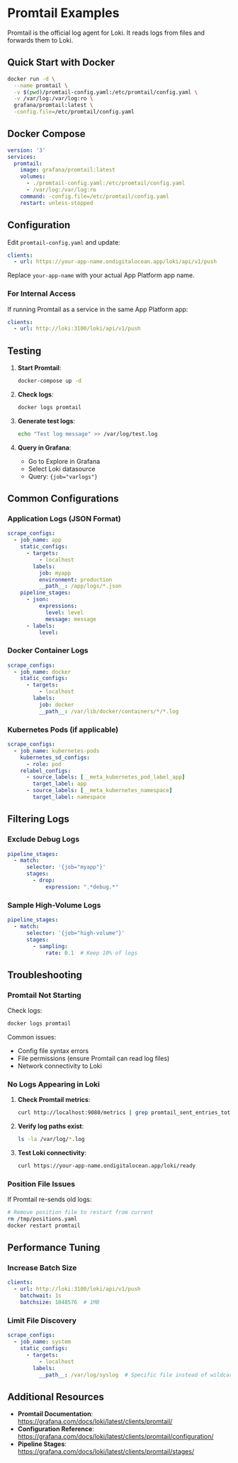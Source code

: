 # Promtail Examples

Promtail is the official log agent for Loki. It reads logs from files and forwards them to Loki.

## Quick Start with Docker

```bash
docker run -d \
  --name promtail \
  -v $(pwd)/promtail-config.yaml:/etc/promtail/config.yaml \
  -v /var/log:/var/log:ro \
  grafana/promtail:latest \
  -config.file=/etc/promtail/config.yaml
```

## Docker Compose

```yaml
version: '3'
services:
  promtail:
    image: grafana/promtail:latest
    volumes:
      - ./promtail-config.yaml:/etc/promtail/config.yaml
      - /var/log:/var/log:ro
    command: -config.file=/etc/promtail/config.yaml
    restart: unless-stopped
```

## Configuration

Edit `promtail-config.yaml` and update:

```yaml
clients:
  - url: https://your-app-name.ondigitalocean.app/loki/api/v1/push
```

Replace `your-app-name` with your actual App Platform app name.

### For Internal Access

If running Promtail as a service in the same App Platform app:

```yaml
clients:
  - url: http://loki:3100/loki/api/v1/push
```

## Testing

1. **Start Promtail**:
   ```bash
   docker-compose up -d
   ```

2. **Check logs**:
   ```bash
   docker logs promtail
   ```

3. **Generate test logs**:
   ```bash
   echo "Test log message" >> /var/log/test.log
   ```

4. **Query in Grafana**:
   - Go to Explore in Grafana
   - Select Loki datasource
   - Query: `{job="varlogs"}`

## Common Configurations

### Application Logs (JSON Format)

```yaml
scrape_configs:
  - job_name: app
    static_configs:
      - targets:
          - localhost
        labels:
          job: myapp
          environment: production
          __path__: /app/logs/*.json
    pipeline_stages:
      - json:
          expressions:
            level: level
            message: message
      - labels:
          level:
```

### Docker Container Logs

```yaml
scrape_configs:
  - job_name: docker
    static_configs:
      - targets:
          - localhost
        labels:
          job: docker
          __path__: /var/lib/docker/containers/*/*.log
```

### Kubernetes Pods (if applicable)

```yaml
scrape_configs:
  - job_name: kubernetes-pods
    kubernetes_sd_configs:
      - role: pod
    relabel_configs:
      - source_labels: [__meta_kubernetes_pod_label_app]
        target_label: app
      - source_labels: [__meta_kubernetes_namespace]
        target_label: namespace
```

## Filtering Logs

### Exclude Debug Logs

```yaml
pipeline_stages:
  - match:
      selector: '{job="myapp"}'
      stages:
        - drop:
            expression: ".*debug.*"
```

### Sample High-Volume Logs

```yaml
pipeline_stages:
  - match:
      selector: '{job="high-volume"}'
      stages:
        - sampling:
            rate: 0.1  # Keep 10% of logs
```

## Troubleshooting

### Promtail Not Starting

Check logs:
```bash
docker logs promtail
```

Common issues:
- Config file syntax errors
- File permissions (ensure Promtail can read log files)
- Network connectivity to Loki

### No Logs Appearing in Loki

1. **Check Promtail metrics**:
   ```bash
   curl http://localhost:9080/metrics | grep promtail_sent_entries_total
   ```

2. **Verify log paths exist**:
   ```bash
   ls -la /var/log/*.log
   ```

3. **Test Loki connectivity**:
   ```bash
   curl https://your-app-name.ondigitalocean.app/loki/ready
   ```

### Position File Issues

If Promtail re-sends old logs:
```bash
# Remove position file to restart from current
rm /tmp/positions.yaml
docker restart promtail
```

## Performance Tuning

### Increase Batch Size

```yaml
clients:
  - url: http://loki:3100/loki/api/v1/push
    batchwait: 1s
    batchsize: 1048576  # 1MB
```

### Limit File Discovery

```yaml
scrape_configs:
  - job_name: system
    static_configs:
      - targets:
          - localhost
        labels:
          __path__: /var/log/syslog  # Specific file instead of wildcard
```

## Additional Resources

- **Promtail Documentation**: https://grafana.com/docs/loki/latest/clients/promtail/
- **Configuration Reference**: https://grafana.com/docs/loki/latest/clients/promtail/configuration/
- **Pipeline Stages**: https://grafana.com/docs/loki/latest/clients/promtail/stages/
